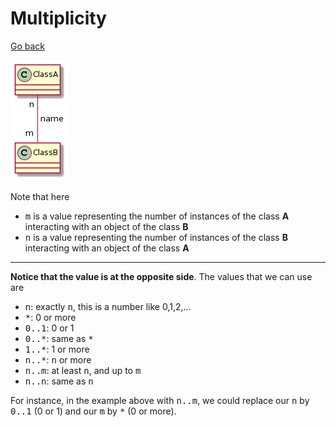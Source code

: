 # Multiplicity

[Go back](../index.md)

![Multiplicity](../images/Syv9B2vsL53AKr1IqDLLKCe5qiuWCIS5Ao0pBp4tLGa0.png)

Note that here

* <kbd>m</kbd> is a value representing the number of instances of the class **A** interacting with an object of the class **B**
* <kbd>n</kbd> is a value representing the number of instances of the class **B** interacting with an object of the class **A**

<hr class="sl">

**Notice that the value is at the opposite side**. The values that we can use are

* <kbd>n</kbd>: exactly <kbd>n</kbd>, this is a number like 0,1,2,...
* <kbd>*</kbd>: 0 or more
* <kbd>0..1</kbd>: 0 or 1
* <kbd>0..*</kbd>: same as <kbd>\*</kbd>
* <kbd>1..*</kbd>: 1 or more
* <kbd>n..*</kbd>: <kbd>n</kbd> or more
* <kbd>n..m</kbd>: at least <kbd>n</kbd>, and up to <kbd>m</kbd>
* <kbd>n..n</kbd>: same as <kbd>n</kbd>

For instance, in the example above with <kbd>n..m</kbd>, we could replace our <kbd>n</kbd> by <kbd>0..1</kbd> (0 or 1) and our <kbd>m</kbd> by <kbd>*</kbd> (0 or more).